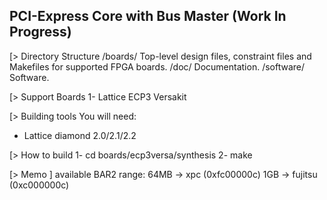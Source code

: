 PCI-Express Core with Bus Master (Work In Progress)
-----------------------------
[> Directory Structure
 /boards/     Top-level design files, constraint files and Makefiles
              for supported FPGA boards.
 /doc/        Documentation.
 /software/   Software.

[> Support Boards
1- Lattice ECP3 Versakit

[> Building tools
You will need:
 - Lattice diamond 2.0/2.1/2.2

[> How to build
1- cd boards/ecp3versa/synthesis
2- make


[> Memo ]
available BAR2 range:
64MB -> xpc	(0xfc00000c)
1GB  -> fujitsu	(0xc000000c)

